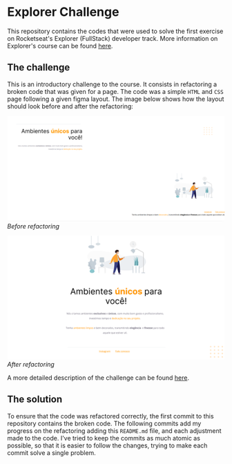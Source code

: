 # Explorer Challenge

This repository contains the codes that were used to solve the first exercise on Rocketseat's Explorer (FullStack) developer track. More information on Explorer's course can be found [here](https://www.rocketseat.com.br/formacao/fullstack).

## The challenge

This is an introductory challenge to the course. It consists in refactoring a broken code that was given for a page. The code was a simple `HTML` and `CSS` page following a given figma layout. The image below shows how the layout should look before and after the refactoring:

![Before](/challenge_info/before.png)
*Before refactoring*

![After](/challenge_info/after.png)
*After refactoring*

A more detailed description of the challenge can be found [here](https://efficient-sloth-d85.notion.site/Iniciante-Corrigindo-bugs-01-b448368a774c4badae1964ab414f5272).

## The solution

To ensure that the code was refactored correctly, the first commit to this repository contains the broken code. The following commits add my progress on the refactoring adding this `README.md` file, and each adjustment made to the code. I've tried to keep the commits as much atomic as possible, so that it is easier to follow the changes, trying to make each commit solve a single problem.
